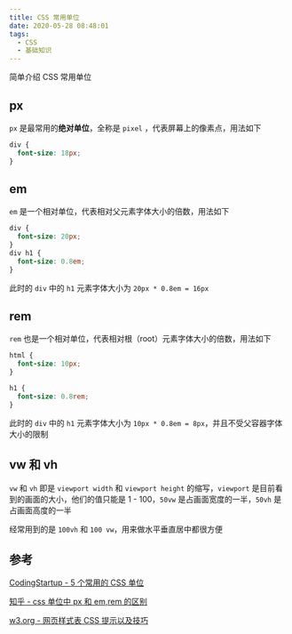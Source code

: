 ```yaml
---
title: CSS 常用单位
date: 2020-05-28 08:48:01
tags:
  - CSS
  - 基础知识
---
```



简单介绍 CSS 常用单位

<!--more-->

## px

`px` 是最常用的**绝对单位**，全称是 `pixel` ，代表屏幕上的像素点，用法如下

```css
div {
  font-size: 18px;
}
```

## em

`em` 是一个相对单位，代表相对父元素字体大小的倍数，用法如下

```css
div {
  font-size: 20px;
}
div h1 {
  font-size: 0.8em;
}
```

此时的 `div` 中的 `h1` 元素字体大小为 `20px * 0.8em = 16px`

## rem

`rem` 也是一个相对单位，代表相对根（root）元素字体大小的倍数，用法如下

```css
html {
  font-size: 10px;
}

h1 {
  font-size: 0.8rem;
}
```

此时的 `div` 中的 `h1` 元素字体大小为 `10px * 0.8em = 8px`，并且不受父容器字体大小的限制

## vw 和 vh

`vw` 和 `vh` 即是 `viewport width` 和 `viewport height` 的缩写，`viewport` 是目前看到的画面的大小，他们的值只能是 1 - 100，`50vw` 是占画面宽度的一半，`50vh` 是占画面高度的一半

经常用到的是 `100vh` 和 `100 vw`，用来做水平垂直居中都很方便

## 参考

[CodingStartup - 5 个常用的 CSS 单位](https://www.bilibili.com/video/BV1d441167e9)

[知乎 - css 单位中 px 和 em,rem 的区别](https://zhuanlan.zhihu.com/p/28915418)

[w3.org - 网页样式表 CSS 提示以及技巧](https://www.w3.org/Style/Examples/007/units.zh_CN.html)
